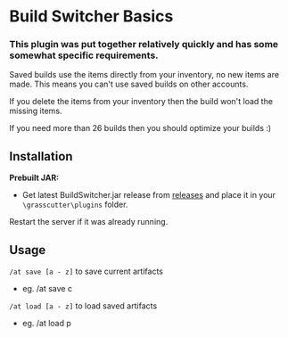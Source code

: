 # Build Switcher Basics

### This plugin was put together relatively quickly and has some somewhat specific requirements.

Saved builds use the items directly from your inventory, no new items are made. This means you can't use saved builds on other accounts.

If you delete the items from your inventory then the build won't load the missing items.

 If you need more than 26 builds then you should optimize your builds :)

## Installation
**Prebuilt JAR:** 
- Get latest BuildSwitcher.jar release from [releases](https://github.com/NotThorny/BuildSwitcher/releases) and place it in your `\grasscutter\plugins` folder.
 
 Restart the server if it was already running.
 
 ## Usage
 
`/at save [a - z]` to save current artifacts

- eg. /at save c
 
`/at load [a - z]` to load saved artifacts

- eg. /at load p
